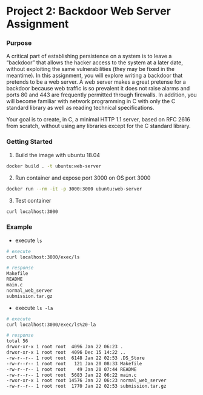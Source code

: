 # Project 2: Backdoor Web Server Assignment

### Purpose

A critical part of establishing persistence on a system is to leave a “backdoor” that allows the hacker access to the system at a later date, without exploiting the same vulnerabilities (they may be fixed in the meantime). In this assignment, you will explore writing a backdoor that pretends to be a web server. A web server makes a great pretense for a backdoor because web traffic is so prevalent it does not raise alarms and ports 80 and 443 are frequently permitted through firewalls. In addition, you will become familiar with network programming in C with only the C standard library as well as reading technical specifications.

Your goal is to create, in C, a minimal HTTP 1.1 server, based on RFC 2616 from scratch, without using any libraries except for the C standard library.

### Getting Started

1. Build the image with ubuntu 18.04

```sh
docker build . -t ubuntu:web-server
```

2. Run container and expose port 3000 on OS port 3000

```sh
docker run --rm -it -p 3000:3000 ubuntu:web-server
```

3. Test container

```sh
curl localhost:3000
```

### Example

- execute `ls`

```sh
# execute
curl localhost:3000/exec/ls
```

```sh
# response
Makefile
README
main.c
normal_web_server
submission.tar.gz
```

- execute `ls -la`

```sh
# execute
curl localhost:3000/exec/ls%20-la
```

```sh
# response
total 56
drwxr-xr-x 1 root root  4096 Jan 22 06:23 .
drwxr-xr-x 1 root root  4096 Dec 15 14:22 ..
-rw-r--r-- 1 root root  6148 Jan 22 02:53 .DS_Store
-rw-r--r-- 1 root root   121 Jan 20 08:33 Makefile
-rw-r--r-- 1 root root    49 Jan 20 07:44 README
-rw-r--r-- 1 root root  5683 Jan 22 06:22 main.c
-rwxr-xr-x 1 root root 14576 Jan 22 06:23 normal_web_server
-rw-r--r-- 1 root root  1770 Jan 22 02:53 submission.tar.gz
```
